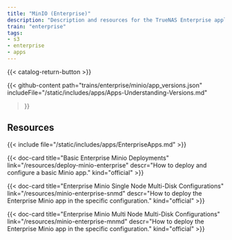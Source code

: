 ```yaml
---
title: "MinIO (Enterprise)"
description: "Description and resources for the TrueNAS Enterprise application called Minio."
train: "enterprise"
tags:
- s3
- enterprise
- apps
---
```


{{< catalog-return-button >}}

{{< github-content 
    path="trains/enterprise/minio/app_versions.json"
	includeFile="/static/includes/apps/Apps-Understanding-Versions.md"
>}}

## Resources

{{< include file="/static/includes/apps/EnterpriseApps.md" >}}

<div class="docs-sections">

{{< doc-card title="Basic Enterprise Minio Deployments" link="/resources/deploy-minio-enterprise"
descr="How to deploy and configure a basic Minio app." kind="official" >}}

{{< doc-card title="Enterprise Minio Single Node Multi-Disk Configurations" link="/resources/minio-enterprise-snmd"
descr="How to deploy the Enterprise Minio app in the specific configuration." kind="official" >}}

{{< doc-card title="Enterprise Minio Multi Node Multi-Disk Configurations" link="/resources/minio-enterprise-mnmd"
descr="How to deploy the Enterprise Minio app in the specific configuration." kind="official" >}}

</div>
